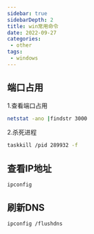 ```yaml
---
sidebar: true
sidebarDepth: 2
title: win常用命令
date: 2022-09-27
categories:
 - other
tags:
 - windows
---
```




## 端口占用

1.查看端口占用

```sh
netstat -ano |findstr 3000
```

2.杀死进程

```sh
taskkill /pid 289932 -f
```

## 查看IP地址

```
ipconfig
```

## 刷新DNS

```
ipconfig /flushdns
```

